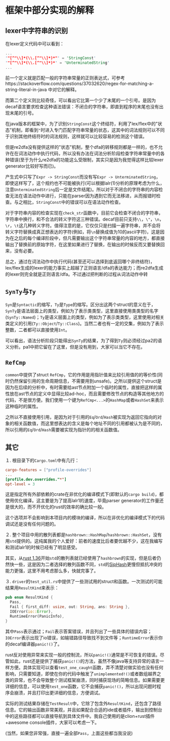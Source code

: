 # 框架中部分实现的解释

## lexer中字符串的识别

在lexer定义代码中可以看到：

```rust
...
'"[^"\\]*(\\.[^"\\]*)*"' = 'StringConst'
'"[^"\\]*(\\.[^"\\]*)*' = 'UnterminatedString'
...
```

前一个定义就是匹配一般的字符串常量的正则表达式，可参考https://stackoverflow.com/questions/37032620/regex-for-matching-a-string-literal-in-java 中对它的解释。

而第二个定义则比较奇怪，可以看出它比第一个少了末尾的一个引号。是因为decaf语言要求检查这种语法错误：不闭合的字符串，即直到程序的末尾也没有出现末尾的引号。

在java版本的框架中，为了识别`StringConst`这个终结符，利用了lex/flex中的"状态"机制，即看到`"`时进入专门匹配字符串常量的状态，这其中的词法规则可以不同于识别其他终结符时的词法规则，这样就可以比较容易的检测这个错误。

但是re2dfa没有提供这样的"状态"机制，整个dfa的转移规则都是一样的，也不允许在在词法动作中执行代码，所以没有办法在词法分析阶段检查字符串常量中的各种错误(至于为什么re2dfa的功能这么受限制，其实只是因为我觉得这样比较lexer generator比较好写而已)。

产生式中只写了`Expr -> StringConst`而没有写`Expr -> UnterminatedString`，即使这样写了，这个规约也不可能被执行(可以根据lalr(1)分析的原理考虑为什么，注意`UnterminatedString`后一定是文件结尾)。所以对于不闭合的字符串的内容检查无法在语法动作中进行，只能在parser因为遇到它而无法移进，从而报错时检查。与之相比，`StringConst`中的错误可以在语法动作检查。

对于字符串内容的检查实现在`check_str`函数中，目前它会检查不闭合的字符串，字符串中换行，和不合法的转义字符这三种错误。decaf目前只支持`\\`，`\"`，`\n`，`\r`，`\t`这几种转义字符。值得注意的是，它仅仅只是扫描一遍字符串，并不会将转义字符替换成真正想表达的字符(例如，将`\n`替换成值为10的ascii字符)，这是因为在之后的每个编译阶段中，但凡需要输出这个字符串常量的内容的地方，都直接输出了替换前的原始字符，在这里如果进行了替换，在输出的时候反而又要替换回来，没有必要。

总之，通过在词法动作中执行代码(甚至还可以选择到底返回哪个非终结符)，lex/flex生成的lexer的能力事实上超越了正则语言/dfa的表达能力；而re2dfa生成的lexer则完全就是正则语言/dfa。不过通过把判断的过程从词法动作中转

## `SynTy`与`Ty`

`Syn`是`Syntactic`的缩写，`Ty`是`Type`的缩写。区分出这两个struct的意义在于，`SynTy`是语法层面上的类型，例如为了表示类类型，这里直接使用类类型的名字(`SynTy::Named`)；`Ty`是语义层面上的类型，例如为了表示类类型，这里使用对相关类定义的引用(`Ty::Object`/`Ty::Class`)。当然二者也有一定的交集，例如为了表示整数，二者都可以直接使用`Int`。

可以看出，语法分析阶段只能得出`SynTy`的结果，为了得到`Ty`则必须经过pa2的语义分析。pa1中把它留在了这里，但是没有用到，大家可以当它不存在。

## `RefCmp`

`common`中提供了struct `RefCmp`，它的作用是用指针值来比较引用值的的等价性(同时仍然保留引用的生命周期信息，不需要用到unsafe)。之所以提供这个struct是因为在后续的分析中，有时需要给ast节点附加一个临时的属性，直接把这样的属性放在ast节点的定义中显得比较ad-hoc，而且需要修改节点的构造等其他地方的代码，不是很方便。我们使用一个键为`RefCmp<...>`的`HashMap`或者`HashSet`来表示这种临时的属性。

之所以不直接使用引用，是因为对于引用的`Eq`/`Ord`/`Hash`被实现为返回它指向的对象的相关函数值，而这里想表达的含义是每个地址不同的引用都被认为是不同的，所以引用的`Eq`/`Ord`/`Hash`需要被实现为指针的的相关函数值。

## 其它

１. 根目录下的`Cargo.toml`中有几行：

```toml
cargo-features = ["profile-overrides"]
...
[profile.dev.overrides."*"]
opt-level = 3
```

这是指定所有外部依赖的crate在非优化的编译模式下(即默认的`cargo build`)，都使用优化编译。这主要是为了提高lalr1的速度，毕竟parser generator的工作量还是很大的，而不开优化的rust的效率的确比较一般。

这个选项并不会影响到本项目内的模块的编译，所以在非优化的编译模式下的代码调试还是没有任何问题的。

２. 整个项目中用的散列表都是`hashbrown::HashMap`/`hashbrown::HashSet`，没有用`std`提供的。这纯属我的个人爱好：前者的速度比后者要优越不少，这在我编写和测试lalr1的时候已经有了明显感受。

其实，从[rust 1.36](https://blog.rust-lang.org/2019/07/04/Rust-1.36.0.html)开始`std`的散列表就已经使用了`hashbrown`的实现，但是后者仍然快一些，这是因为二者选择的散列函数不同，`std`的[SipHash](https://en.wikipedia.org/wiki/SipHash)更慢但抵抗冲突的能力更强，这里不用考虑那么多，快就完事了。

３. `driver`的`test_util.rs`中提供了一些测试用的struct和函数。一次测试的可能结果用`ResultKind`来表示：

```rust
pub enum ResultKind {
  Pass,
  Fail { first_diff: usize, out: String, ans: String },
  IOError(io::Error),
  RuntimeError(PanicInfo),
}
```

其中`Pass`表示通过；`Fail`表示答案错误，并且列出了一些具体的错误内容；`IOError`表示出现了io错误，如输错路径导致找不到文件等；`RuntimeError`表示你的decaf编译器`panic!()`了。

rust反对使用异常来实现一般的控制流，所以`panic!()`通常是不可恢复的错误。尽管如此，rust还是提供了捕获`panic!()`的方法，虽然不像java等支持异常的语言一样方便。具体实现可以查看`test_one_caught`函数，弄不清楚对做实验也没有任何影响，只需要知道，即使在你的代码中触发了`unimplemented!()`或者数组越界之类的异常，也不会导致整个测试框架崩溃，同时捕获现场的简略信息。如果需要更详细的信息，可以使用`test_one`函数，它不会捕获`panic!()`，所以出现问题时程序会崩溃，并且打印出更详细的信息，方便调试。

实际的测试结果存储在`TestResult`中，它除了包含外`ResultKind`，还包含了路径信息。它的输出函数非常美观，并且如果配合合适的ide或者插件，输出到控制台中的这些路径都可以直接导航到具体文件中。我自己使用的是clion+rust插件+awesome console插件，大家可以考虑一下。

(当然，如果您非常强，直接一遍全部`Pass`，上面这些都当我没说)